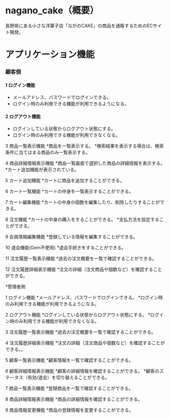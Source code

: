 # nagano_cake（概要）
長野県にある小さな洋菓子店「ながのCAKE」の商品を通販するためのECサイト開発。

# アプリケーション機能
### 顧客側

#### 1 ログイン機能
* メールアドレス、パスワードでログインできる。
* ログイン時のみ利用できる機能が利用できるようになる。

#### 2 ログアウト機能
* ログインしている状態からログアウト状態にする。
* ログイン時のみ利用できる機能が利用できなくなる。

3 商品一覧表示機能
*商品を一覧表示する。
*検索結果を表示する場合は、検索条件に当てはまる商品のみ一覧表示する。

4 商品詳細情報表示機能
*商品一覧画面で選択した商品の詳細情報を表示する。
*カート追加機能が表示されている。

5 カート追加機能
*カートに商品を追加することができる。

6 カート一覧機能
*カートの中身を一覧表示することができる。

7 カート編集機能
*カートの中身の個数を編集したり、削除したりすることができる。

8 注文機能
*カートの中身の購入をすることができる。
*支払方法を設定することができる。

9 会員情報編集機能
*登録している情報を編集することができる。

10 退会機能(Gem不使用)
*退会手続きをすることができる。

11 注文履歴一覧表示機能
*過去の注文概要を一覧で確認することができる。

12 注文履歴詳細表示機能
*注文の詳細（注文商品や個数など）を確認することができる。


*管理者側

1 ログイン機能
*メールアドレス、パスワードでログインできる。
*ログイン時のみ利用できる機能が利用できるようになる。

2 ログアウト機能
*ログインしている状態からログアウト状態にする。
*ログイン時のみ利用できる機能が利用できなくなる。

3 注文履歴一覧表示機能
*過去の注文概要を一覧で確認することができる。

4 注文履歴詳細表示機能
*注文の詳細（注文商品や個数など）を確認することができる。。

5 顧客一覧表示機能
*顧客情報を一覧で確認することができる。

6 顧客詳細情報表示機能
*顧客の詳細情報を確認することができる。
*顧客のステータス（有効/退会）を切り替えることができる。

7 商品一覧表示機能
*登録商品を一覧で確認することができる。

8 商品詳細情報表示機能
*商品の詳細情報を確認することができる。

9 商品情報変更機能
*商品の登録情報を変更することができる。
